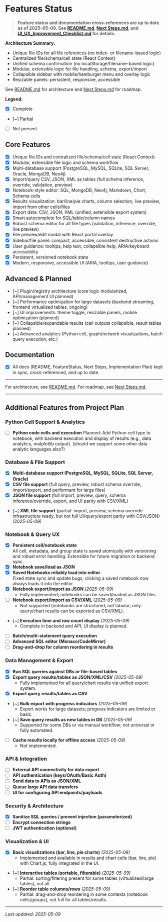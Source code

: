 # Features Status

> **Feature status and documentation cross-references are up to date as of 2025-05-09. See [README.md](./README.md), [Next Steps.md](./Next%20Steps.md), and [UI_UX_Improvement_Checklist.md](./UI_UX_Improvement_Checklist.md) for details.**

**Architecture Summary:**
- Unique file IDs for all file references (no index- or filename-based logic)
- Centralized file/schema/cell state (React Context)
- Unified schema confirmation (no localStorage/filename-based logic)
- Modular, extensible logic for file handling, schema, export/import
- Collapsible sidebar with mobile/hamburger menu and overlay logic
- Resizable panels: persistent, responsive, accessible

See [README.md](./README.md) for architecture and [Next Steps.md](./Next%20Steps.md) for roadmap.


**Legend:**
- [x] Complete
- [~] Partial
- [ ] Not present

## Core Features
- [x] Unique file IDs and centralized file/schema/cell state (React Context)
- [x] Modular, extensible file logic and schema workflow
- [x] Multi-database support (PostgreSQL, MySQL, SQLite, SQL Server, Oracle, MongoDB, Neo4j)
- [x] Import/query CSV, JSON, XML as tables (full schema inference, override, validation, preview)
- [x] Notebook-style editor: SQL, MongoDB, Neo4j, Markdown, Chart, Schema cells
- [x] Results visualization: bar/line/pie charts, column selection, live preview, import from other cells/files
- [x] Export data: CSV, JSON, XML (unified, extensible export system)
- [x] Smart autocomplete for SQL/table/column names
- [x] Robust schema editor for all file types (validation, inference, override, live preview)
- [x] File preview/edit modal with React portal overlay
- [x] Sidebar/file panel: compact, accessible, consistent destructive actions
- [x] User guidance: tooltips, help text, collapsible help, ARIA/keyboard accessibility
- [x] Persistent, versioned notebook state
- [x] Modern, responsive, accessible UI (ARIA, tooltips, user guidance)

## Advanced & Planned
- [~] Plugin/registry architecture (core logic modularized, API/management UI planned)
- [~] Performance optimization for large datasets (backend streaming, frontend virtualized tables, ongoing)
- [~] UI improvements: theme toggle, resizable panels, mobile optimization (planned)
- [~] Collapsible/expandable results (cell outputs collapsible, result tables planned)
- [~] Advanced analytics (Python cell, graph/network visualizations, batch query execution, etc.)

## Documentation
- [x] All docs (README, FeatureStatus, Next Steps, Implementation Plan) kept in sync, cross-referenced, and up to date.

---

For architecture, see [README.md](./README.md). For roadmap, see [Next Steps.md](./Next%20Steps.md).


---

## Additional Features from Project Plan

### Python Cell Support & Analytics
- [ ] **Python code cells and execution**
  Planned: Add Python cell type to notebook, with backend execution and display of results (e.g., data analytics, matplotlib output).
  (should we support some other data analytic languages also?)

### Database & File Support
- [x] **Multi-database support (PostgreSQL, MySQL, SQLite, SQL Server, Oracle)**
- [x] **CSV file support** (full query, preview, robust schema override, import/export, and performant for large files)
- [x] **JSON file support** (full import, preview, query, schema inference/override, export, and UI parity with CSV/XML)
- [~] **XML file support** (partial: import, preview, schema override infrastructure ready, but not full UI/query/export parity with CSV/JSON) _(2025-05-09)_

### Notebook & Query UX
- [x] **Persistent cell/notebook state**  
  All cell, metadata, and group state is saved atomically with versioning and robust error handling. Extensible for future migration or backend sync.
- [x] **Notebook save/load as JSON**
- [x] **Saved Notebooks reliably load into editor**  
  Fixed state sync and update bugs; clicking a saved notebook now always loads it into the editor.
- [x] **Notebook export/import as JSON** _(2025-05-09)_
  - Fully implemented; notebooks can be saved/loaded as JSON files.
- [ ] **Notebook export/import as CSV/XML** _(2025-05-09)_
  - Not supported (notebooks are structured, not tabular; only query/chart results can be exported as CSV/XML).
- [~] **Execution time and row count display** _(2025-05-09)_
  - Complete in backend and API; UI display is planned.
- [ ] **Batch/multi-statement query execution**
- [ ] **Advanced SQL editor (Monaco/CodeMirror)**
- [ ] **Drag-and-drop for column reordering in results**

### Data Management & Export
- [x] **Run SQL queries against DBs or file-based tables**
- [x] **Export query results/tables as JSON/XML/CSV** _(2025-05-09)_
  - Fully implemented for all query/chart results via unified export system.
- [x] **Export query results/tables as CSV**
- [~] **Bulk export with progress indicators** _(2025-05-09)_
  - Export works for large datasets; progress indicators are limited or basic.
- [~] **Save query results as new tables in DB** _(2025-05-09)_
  - Supported for some DBs or via manual workflow; not universal or fully automated.
- [ ] **Cache results locally for offline access** _(2025-05-09)_
  - Not implemented.

### API & Integration
- [ ] **External API connectivity for data export**
- [ ] **API authentication (keys/OAuth/Basic Auth)**
- [ ] **Send data to APIs as JSON/XML**
- [ ] **Queue large API data transfers**
- [ ] **UI for configuring API endpoints/payloads**

### Security & Architecture
- [x] **Sanitize SQL queries / prevent injection (parameterized)**
- [ ] **Encrypt connection strings**
- [ ] **JWT authentication (optional)**

### Visualization & UI
- [x] **Basic visualizations (bar, line, pie charts)** _(2025-05-09)_
  - Implemented and available in results and chart cells (bar, line, pie) with Chart.js; fully integrated in the UI.
- [~] **Interactive tables (sortable, filterable)** _(2025-05-09)_
  - Partial: sorting/filtering present for some tables (virtualized/large tables), not all.
- [~] **Reorder table columns/rows** _(2025-05-09)_
  - Partial: drag-and-drop reordering in some contexts (notebook cells/groups), not full for all tables/results.

---

_Last updated: 2025-05-09_
